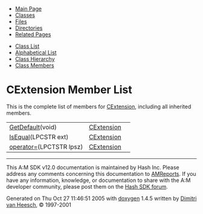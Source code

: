 <div class="tabs">

- [Main Page](index.md)
- <span id="current">[Classes](annotated.md)</span>
- [Files](files.md)
- [Directories](dirs.md)
- [Related Pages](pages.md)

</div>

<div class="tabs">

- [Class List](annotated.md)
- [Alphabetical List](classes.md)
- [Class Hierarchy](hierarchy.md)
- [Class Members](functions.md)

</div>

# CExtension Member List

This is the complete list of members for <a href="classCExtension.md" class="el">CExtension</a>, including all inherited members.

|  |  |  |
|----|----|----|
| <a href="classCExtension.md#1d0ad8c7101a434bb4ee6896a5969fef" class="el">GetDefault</a>(void) | <a href="classCExtension.md" class="el">CExtension</a> |  |
| <a href="classCExtension.md#4ed08c5ed2f0a3d8d8079c3e1b359470" class="el">IsEqual</a>(LPCSTR ext) | <a href="classCExtension.md" class="el">CExtension</a> |  |
| <a href="classCExtension.md#321e944b55ec412ec9bf251caca4d46e" class="el">operator=</a>(LPCTSTR lpsz) | <a href="classCExtension.md" class="el">CExtension</a> |  |

------------------------------------------------------------------------

<span class="small">This A:M SDK v12.0 documentation is maintained by Hash Inc. Please address any comments concerning this documentation to [AMReports](http://www.hash.com/reports). If you have any information, knowledge, or documentation to share with the A:M developer community, please post them on the [Hash SDK forum](http://www.hash.com/forums/index.php?showforum=11).</span>

Generated on Thu Oct 27 11:46:51 2005 with [<span class="image placeholder" original-image-src="doxygen.png" original-image-title="" height="45" width="100" align="middle" border="0">doxygen</span>](http://www.doxygen.org/index.html) 1.4.5 written by [Dimitri van Heesch](mailto:dimitri@stack.nl), © 1997-2001
